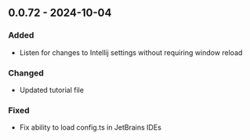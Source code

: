 ## 0.0.72 - 2024-10-04
### Added
* Listen for changes to Intellij settings without requiring window reload
### Changed
* Updated tutorial file
### Fixed
* Fix ability to load config.ts in JetBrains IDEs
